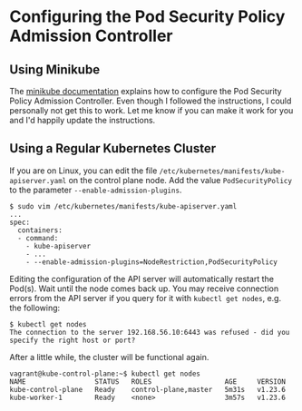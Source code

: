 # Configuring the Pod Security Policy Admission Controller

## Using Minikube

The [minikube documentation](https://minikube.sigs.k8s.io/docs/tutorials/using_psp/) explains how to configure the Pod Security Policy Admission Controller. Even though I followed the instructions, I could personally not get this to work. Let me know if you can make it work for you and I'd happily update the instructions.

## Using a Regular Kubernetes Cluster

If you are on Linux, you can edit the file `/etc/kubernetes/manifests/kube-apiserver.yaml` on the control plane node. Add the value `PodSecurityPolicy` to the parameter `--enable-admission-plugins`.

```
$ sudo vim /etc/kubernetes/manifests/kube-apiserver.yaml
...
spec:
  containers:
  - command:
    - kube-apiserver
    - ...
    - --enable-admission-plugins=NodeRestriction,PodSecurityPolicy
```

Editing the configuration of the API server will automatically restart the Pod(s). Wait until the node comes back up. You may receive connection errors from the API server if you query for it with `kubectl get nodes`, e.g. the following:

```
$ kubectl get nodes
The connection to the server 192.168.56.10:6443 was refused - did you specify the right host or port?
```

After a little while, the cluster will be functional again.

```
vagrant@kube-control-plane:~$ kubectl get nodes
NAME                 STATUS   ROLES                  AGE     VERSION
kube-control-plane   Ready    control-plane,master   5m31s   v1.23.6
kube-worker-1        Ready    <none>                 3m57s   v1.23.6 
```